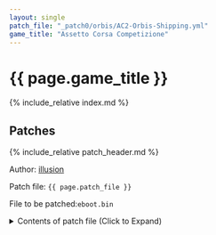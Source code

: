 ```yaml
---
layout: single
patch_file: "_patch0/orbis/AC2-Orbis-Shipping.yml"
game_title: "Assetto Corsa Competizione"
---
```


# {{ page.game_title }}

{% include_relative index.md %}

## Patches

{% include_relative patch_header.md %}

Author: [illusion](https://twitter.com/illusion0002)

Patch file: `{{ page.patch_file }}`

File to be patched:`eboot.bin`

<details>
<summary>Contents of patch file (Click to Expand)</summary>

{% highlight yml %}
{% flexible_include {{ page.patch_file }} %}
{% endhighlight %}

</details>
